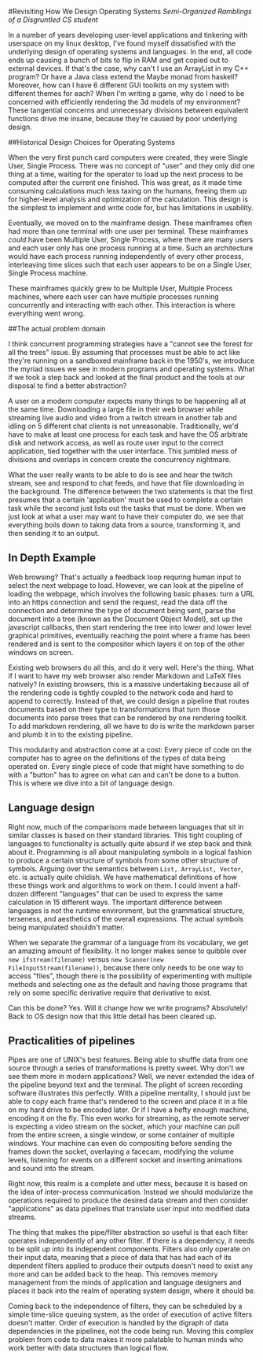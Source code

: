 #Revisiting How We Design Operating Systems
*Semi-Organized Ramblings of a Disgruntled CS student*

In a number of years developing user-level applications and tinkering with
userspace on my linux desktop, I've found myself dissatisfied with the
underlying design of operating systems and languages. In the end, all code ends
up causing a bunch of bits to flip in RAM and get copied out to external
devices. If that's the case, why can't I use an ArrayList in my C++ program? Or
have a Java class extend the Maybe monad from haskell? Moreover, how can I have
6 different GUI toolkits on my system with different themes for each? When I'm
writing a game, why do I need to be concerned with efficiently rendering the 3d
models of my environment? These tangential concerns and unnecessary divisions
between equivalent functions drive me insane, because they're caused by poor
underlying design.

##Historical Design Choices for Operating Systems

When the very first punch card computers were created, they were Single User,
Single Process. There was no concept of "user" and they only did one thing at a
time, waiting for the operator to load up the next process to be computed after
the current one finished. This was great, as it made time consuming calculations
much less taxing on the humans, freeing them up for higher-level analysis and
optimization of the calculation. This design is the simplest to implement
and write code for, but has limitations in usability.

Eventually, we moved on to the mainframe design. These mainframes often had more
than one terminal with one user per terminal. These mainframes *could* have been
Multiple User, Single Process, where there are many users and each user only
has one process running at a time. Such an architecture would have each process
running independently of every other process, interleaving time slices such that
each user appears to be on a Single User, Single Process machine.

These mainframes quickly grew to be Multiple User, Multiple Process machines,
where each user can have multiple processes running concurrently and interacting
with each other. This interaction is where everything went wrong.

##The actual problem domain

I think concurrent programming strategies have a "cannot see the
forest for all the trees" issue. By assuming that processes must be able to act
like they're running on a sandboxed mainframe back in the 1950's, we introduce
the myriad issues we see in modern programs and operating systems. What if we
took a step back and looked at the final product and the tools at our disposal
to find a better abstraction?

A user on a modern computer expects many things to be happening all at the same
time. Downloading a large file in their web browser while streaming live audio
and video from a twitch stream in another tab and idling on 5 different chat
clients is not unreasonable. Traditionally, we'd have to make at least one
process for each task and have the OS arbitrate disk and network access, as well
as route user input to the correct application, tied together with the user
interface. This jumbled mess of divisions and overlaps in concern create the
concurrency nightmare.

What the user really wants to be able to do is see and hear the twitch stream,
see and respond to chat feeds, and have that file downloading in the background.
The difference between the two statements is that the first presumes that a
certain 'application' must be used to complete a certain task while the second
just lists out the tasks that must be done. When we just look at what a user may
want to have their computer do, we see that everything boils down to
taking data from a source, transforming it, and then sending it to an output.

## In Depth Example

Web browsing? That's actually a feedback loop requring human input to select the 
next webpage to load. However, we can look at the pipeline of loading the webpage, 
which involves the following basic phases: turn a URL into an https connection and
send the request, read the data off the connection and determine the type of document
being sent, parse the document into a tree (known as the Document Object Model),
set up the javascript callbacks, then start rendering the tree into lower and
lower level graphical primitives, eventually reaching the point where a frame
has been rendered and is sent to the compositor which layers it on top of the
other windows on screen. 

Existing web browsers do all this, and do it very well. Here's the thing. What if I 
want to have my web browser also render Markdown and LaTeX files natively? In existing 
browsers, this is a massive undertaking because all of the rendering code is tightly 
coupled to the network code and hard to append to correctly. Instead of that,
we could design a pipeline that routes documents based on their type to
transformations that turn those documents into parse trees that can be rendered
by one rendering toolkit. To add markdown rendering, all we have to do is write
the markdown parser and plumb it in to the existing pipeline.

This modularity and abstraction come at a cost: Every piece of code on the
computer has to agree on the definitions of the types of data being operated on.
Every single piece of code that might have something to do with a "button" has
to agree on what can and can't be done to a button. This is where we dive into a
bit of language design.

## Language design

Right now, much of the comparisons made between languages that sit in similar
classes is based on their standard libraries. This tight coupling of languages
to functionality is actually quite absurd if we step back and think about it.
Programming is all about manipulating symbols in a logical fashion to produce
a certain structure of symbols from some other structure of symbols. Arguing
over the semantics between `List, ArrayList, Vector`, etc. is actually quite
childish. We have mathematical definitions of how these things work and
algorithms to work on them. I could invent a half-dozen different "languages"
that can be used to express the same calculation in 15 different ways. The
important difference between languages is not the runtime environment, but the
grammatical structure, terseness, and aesthetics of the overall expressions. The
actual symbols being manipulated shouldn't matter.

When we separate the grammar of a language from its vocabulary, we get an
amazing amount of flexibility. It no longer makes sense to quibble over `new
ifstream(filename)` versus `new Scanner(new FileInputStream(filename))`, because
there only needs to be one way to access "files", though there is the
possibility of experimenting with multiple methods and selecting one as the
default and having those programs that rely on some specific derivative require
that derivative to exist.

Can this be done? Yes. Will it change how we write programs? Absolutely! Back to
OS design now that this little detail has been cleared up.

## Practicalities of pipelines

Pipes are one of UNIX's best features. Being able to shuffle data from one
source through a series of transformations is pretty sweet. Why don't we see
them more in modern applications? Well, we never extended the idea of the
pipeline beyond text and the terminal. The plight of screen recording software
illustrates this perfectly. With a pipeline mentality, I should just be able to
copy each frame that's rendered to the screen and place it in a file on my hard
drive to be encoded later. Or if I have a hefty enough machine, encoding it on
the fly. This even works for streaming, as the remote server is expecting a
video stream on the socket, which your machine can pull from the entire screen,
a single window, or some container of multiple windows. Your machine can even do
compositing before sending the frames down the socket, overlaying a facecam,
modifying the volume levels, listening for events on a different socket and
inserting animations and sound into the stream.

Right now, this realm is a complete and utter mess, because it is based on the
idea of inter-process communication. Instead we should modularize the operations
required to produce the desired data stream and then consider "applications" as
data pipelines that translate user input into modified data streams.

The thing that makes the pipe/filter abstraction so useful is that each filter
operates independently of any other filter. If there is a dependency, it needs
to be split up into its independent components. Filters also only operate on
their input data, meaning that a piece of data that has had each of its
dependent filters applied to produce their outputs doesn't need to exist any
more and can be added back to the heap. This removes memory management from the
minds of application and language designers and places it back into the realm of
operating system design, where it should be.

Coming back to the independence of filters, they can be scheduled by a simple
time-slice queuing system, as the order of execution of active filters doesn't
matter. Order of execution is handled by the digraph of data dependencies in
the pipelines, not the code being run. Moving this complex problem from code to
data makes it more palatable to human minds who work better with data structures
than logical flow.
